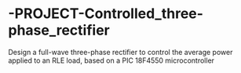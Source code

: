 # -PROJECT-Controlled_three-phase_rectifier
 
Design a full-wave three-phase rectifier to control the average power applied to an RLE load, based on a PIC 18F4550 microcontroller
